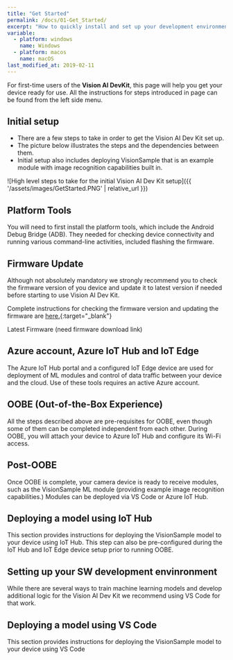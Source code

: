 ```yaml
---
title: "Get Started"
permalink: /docs/01-Get_Started/
excerpt: "How to quickly install and set up your development environment to use the Vision AI DevKit."
variable:
  - platform: windows
    name: Windows
  - platform: macos
    name: macOS
last_modified_at: 2019-02-11
---
```


For first-time users of the **Vision AI DevKit**, this page will help you get your device ready for use. All the instructions for steps introduced in page can be found from the left side menu.

## Initial setup
* There are a few steps to take in order to get the Vision AI Dev Kit set up.
* The picture below illustrates the steps and the dependencies between them.
* Initial setup also includes deploying VisionSample that is an example module with image recognition capabilities built in.

![High level steps to take for the initial Vision AI Dev Kit setup]({{ '/assets/images/GetStarted.PNG' | relative_url }})

## Platform Tools

You will need to first install the platform tools, which include the Android Debug Bridge (ADB). They needed for checking device connectivity and running various command-line activities, included flashing the firmware.

## Firmware Update

Although not absolutely mandatory we strongly recommend you to check the firmware version of you device and update it to latest version if needed before starting to use Vision AI Dev Kit.

Complete instructions for checking the firmware version and updating the firmware are [here.](https://azure.github.io/Vision-AI-DevKit-Pages/docs/adb_platform_tools/){:target="_blank"}

Latest Firmware
(need firmware download link)

## Azure account, Azure IoT Hub and IoT Edge

The Azure IoT Hub portal and a configured IoT Edge device are used for deployment of ML modules and control of data traffic between your device and the cloud. Use of these tools requires an active Azure account. 

## OOBE (Out-of-the-Box Experience)

All the steps described above are pre-requisites for OOBE, even though some of them can be completed independent from each other. During OOBE, you will attach your device to Azure IoT Hub and configure its Wi-Fi access. 

## Post-OOBE

Once OOBE is complete, your camera device is ready to receive modules, such as the VisionSample ML module (providing example image recognition capabilities.) Modules can be deployed via VS Code or Azure IoT Hub.

## Deploying a model using IoT Hub

This section provides instructions for deploying the VisionSample model to your device using IoT Hub. This step can also be pre-configured during the IoT Hub and IoT Edge device setup prior to running OOBE.

## Setting up your SW development envinronment

While there are several ways to train machine learning models and develop additional logic for the Vision AI Dev Kit we recommend using VS Code for that work.

## Deploying a model using VS Code

This section provides instructions for deploying the VisionSample model to your device using VS Code
